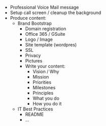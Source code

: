 - Professional Voice Mail message
- Setup call screen / cleanup the background
- Produce content:
  - Brand Bootstrap
    - Domain registration
    - Office 365 / GSuite
    - Logo / Image
    - Site template (wordpres)
    - SSL
    - Privacy
    - Pictures
    - Write your content:
      - Vision / Why
      - Mission
      - Priorities
      - Milestones
      - Principles
      - What you do
      - How you do it
  - IT Best Practices
    - README
    - ...
